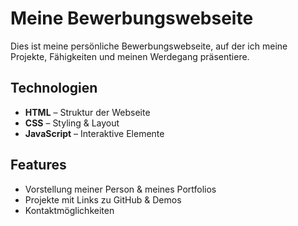 # Meine Bewerbungswebseite  

Dies ist meine persönliche Bewerbungswebseite, auf der ich meine Projekte, Fähigkeiten und meinen Werdegang präsentiere.  

## Technologien  
- **HTML** – Struktur der Webseite  
- **CSS** – Styling & Layout  
- **JavaScript** – Interaktive Elemente  

## Features  
- Vorstellung meiner Person & meines Portfolios  
- Projekte mit Links zu GitHub & Demos
- Kontaktmöglichkeiten 
